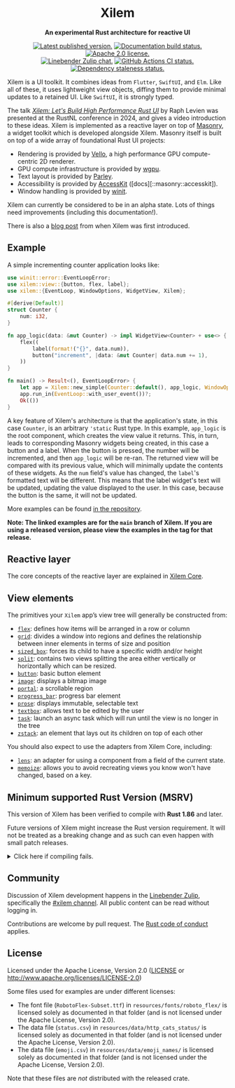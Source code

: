 <div align="center">

# Xilem

**An experimental Rust architecture for reactive UI**

[![Latest published version.](https://img.shields.io/crates/v/xilem.svg)](https://crates.io/crates/xilem)
[![Documentation build status.](https://img.shields.io/docsrs/xilem.svg)](https://docs.rs/xilem)
[![Apache 2.0 license.](https://img.shields.io/badge/license-Apache--2.0-blue.svg)](#license)
\
[![Linebender Zulip chat.](https://img.shields.io/badge/Linebender-%23xilem-blue?logo=Zulip)](https://xi.zulipchat.com/#narrow/stream/354396-xilem)
[![GitHub Actions CI status.](https://img.shields.io/github/actions/workflow/status/linebender/xilem/ci.yml?logo=github&label=CI)](https://github.com/linebender/xilem/actions)
[![Dependency staleness status.](https://deps.rs/crate/xilem/latest/status.svg)](https://deps.rs/crate/xilem)

</div>

<!-- We use cargo-rdme to update the README with the contents of lib.rs.
To edit the following section, update it in lib.rs, then run:
cargo rdme --workspace-project=xilem --heading-base-level=0
Full documentation at https://github.com/orium/cargo-rdme -->

<!-- Intra-doc links used in lib.rs should be evaluated here.
See https://linebender.org/blog/doc-include/ for related discussion. -->

[accesskit_docs]: https://docs.rs/accesskit/latest/accesskit
[crate::core::lens]: https://docs.rs/xilem_core/latest/xilem_core/fn.lens.html
[crate::core::memoize]: https://docs.rs/xilem_core/latest/xilem_core/fn.memoize.html
[crate::view::button]: https://docs.rs/xilem/latest/xilem/view/fn.button.html
[crate::view::flex]: https://docs.rs/xilem/latest/xilem/view/fn.flex.html
[crate::view::grid]: https://docs.rs/xilem/latest/xilem/view/fn.grid.html
[crate::view::image]: https://docs.rs/xilem/latest/xilem/view/fn.image.html
[crate::view::portal]: https://docs.rs/xilem/latest/xilem/view/fn.portal.html
[crate::view::progress_bar]: https://docs.rs/xilem/latest/xilem/view/fn.progress_bar.html
[crate::view::prose]: https://docs.rs/xilem/latest/xilem/view/fn.prose.html
[crate::view::sized_box]: https://docs.rs/xilem/latest/xilem/view/fn.sized_box.html
[crate::view::split]: https://docs.rs/xilem/latest/xilem/view/fn.split.html
[crate::view::task]: https://docs.rs/xilem/latest/xilem/view/fn.task.html
[crate::view::textbox]: https://docs.rs/xilem/latest/xilem/view/fn.textbox.html
[crate::view::zstack]: https://docs.rs/xilem/latest/xilem/view/fn.zstack.html
[masonry::parley]: https://docs.rs/parley/latest/parley
[masonry::vello::wgpu]: https://docs.rs/wgpu/latest/wgpu
[masonry::vello]: https://docs.rs/vello/latest/vello/
[xilem_core]: https://docs.rs/parley_core/latest/xilem_core
[xilem_examples]: ./examples/

<!-- markdownlint-disable MD053 -->
<!-- cargo-rdme start -->

Xilem is a UI toolkit. It combines ideas from `Flutter`, `SwiftUI`, and `Elm`.
Like all of these, it uses lightweight view objects, diffing them to provide
minimal updates to a retained UI. Like `SwiftUI`, it is strongly typed.

The talk *[Xilem: Let's Build High Performance Rust UI](https://www.youtube.com/watch?v=OvfNipIcRiQ)* by Raph Levien
was presented at the RustNL conference in 2024, and gives a video introduction to these ideas.
Xilem is implemented as a reactive layer on top of [Masonry][masonry], a widget toolkit which is developed alongside Xilem.
Masonry itself is built on top of a wide array of foundational Rust UI projects:

* Rendering is provided by [Vello][masonry::vello], a high performance GPU compute-centric 2D renderer.
* GPU compute infrastructure is provided by [wgpu][masonry::vello::wgpu].
* Text layout is provided by [Parley][masonry::parley].
* Accessibility is provided by [AccessKit][] ([docs][::masonry::accesskit]).
* Window handling is provided by [winit][].

Xilem can currently be considered to be in an alpha state. Lots of things need improvements (including this documentation!).

There is also a [blog post][xilem_blog] from when Xilem was first introduced.

## Example

A simple incrementing counter application looks like:

```rust
use winit::error::EventLoopError;
use xilem::view::{button, flex, label};
use xilem::{EventLoop, WindowOptions, WidgetView, Xilem};

#[derive(Default)]
struct Counter {
    num: i32,
}

fn app_logic(data: &mut Counter) -> impl WidgetView<Counter> + use<> {
    flex((
        label(format!("{}", data.num)),
        button("increment", |data: &mut Counter| data.num += 1),
    ))
}

fn main() -> Result<(), EventLoopError> {
    let app = Xilem::new_simple(Counter::default(), app_logic, WindowOptions::new("Counter app"));
    app.run_in(EventLoop::with_user_event())?;
    Ok(())
}
```

A key feature of Xilem's architecture is that the application's state, in this case `Counter`, is an arbitrary `'static` Rust type.
In this example, `app_logic` is the root component, which creates the view value it returns.
This, in turn, leads to corresponding Masonry widgets being created, in this case a button and a label.
When the button is pressed, the number will be incremented, and then `app_logic` will be re-ran.
The returned view will be compared with its previous value, which will minimally update the contents of these widgets.
As the `num` field's value has changed, the `label`'s formatted text will be different.
This means that the label widget's text will be updated, updating the value displayed to the user.
In this case, because the button is the same, it will not be updated.

More examples can be found [in the repository][xilem_examples].

**Note: The linked examples are for the `main` branch of Xilem. If you are using a released version, please view the examples in the tag for that release.**

## Reactive layer

The core concepts of the reactive layer are explained in [Xilem Core][xilem_core].

## View elements

The primitives your `Xilem` app’s view tree will generally be constructed from:

* [`flex`][crate::view::flex]: defines how items will be arranged in a row or column
* [`grid`][crate::view::grid]: divides a window into regions and defines the relationship
  between inner elements in terms of size and position
* [`sized_box`][crate::view::sized_box]: forces its child to have a specific width and/or height
* [`split`][crate::view::split]: contains two views splitting the area either vertically or horizontally which can be resized.
* [`button`][crate::view::button]: basic button element
* [`image`][crate::view::image]: displays a bitmap image
* [`portal`][crate::view::portal]: a scrollable region
* [`progress_bar`][crate::view::progress_bar]: progress bar element
* [`prose`][crate::view::prose]: displays immutable, selectable text
* [`textbox`][crate::view::textbox]: allows text to be edited by the user
* [`task`][crate::view::task]: launch an async task which will run until the view is no longer in the tree
* [`zstack`][crate::view::zstack]: an element that lays out its children on top of each other

You should also expect to use the adapters from Xilem Core, including:

* [`lens`][crate::core::lens]: an adapter for using a component from a field of the current state.
* [`memoize`][crate::core::memoize]: allows you to avoid recreating views you know won't have changed, based on a key.

[AccessKit]: https://accesskit.dev/
[Druid]: https://crates.io/crates/druid
[Fontique]: https://crates.io/crates/fontique
[Masonry]: https://crates.io/crates/masonry
[Parley]: https://crates.io/crates/parley
[skrifa]: https://crates.io/crates/skrifa
[swash]: https://crates.io/crates/swash
[Vello]: https://crates.io/crates/vello
[winit]: https://crates.io/crates/winit
[xilem_blog]: https://raphlinus.github.io/rust/gui/2022/05/07/ui-architecture.html
[xilem_examples]: https://github.com/linebender/xilem/tree/main/xilem/examples

<!-- cargo-rdme end -->
<!-- markdownlint-enable MD053 -->

## Minimum supported Rust Version (MSRV)

This version of Xilem has been verified to compile with **Rust 1.86** and later.

Future versions of Xilem might increase the Rust version requirement.
It will not be treated as a breaking change and as such can even happen with small patch releases.

<details>
<summary>Click here if compiling fails.</summary>

As time has passed, some of Xilem's dependencies could have released versions with a higher Rust requirement.
If you encounter a compilation issue due to a dependency and don't want to upgrade your Rust toolchain, then you could downgrade the dependency.

```sh
# Use the problematic dependency's name and version
cargo update -p package_name --precise 0.1.1
```
</details>

## Community

Discussion of Xilem development happens in the [Linebender Zulip](https://xi.zulipchat.com/), specifically the [#xilem channel](https://xi.zulipchat.com/#narrow/stream/354396-xilem).
All public content can be read without logging in.

Contributions are welcome by pull request.
The [Rust code of conduct] applies.

## License

Licensed under the Apache License, Version 2.0 ([LICENSE](LICENSE) or <http://www.apache.org/licenses/LICENSE-2.0>)

Some files used for examples are under different licenses:

* The font file (`RobotoFlex-Subset.ttf`) in `resources/fonts/roboto_flex/` is licensed solely as documented in that folder (and is not licensed under the Apache License, Version 2.0).
* The data file (`status.csv`) in `resources/data/http_cats_status/` is licensed solely as documented in that folder (and is not licensed under the Apache License, Version 2.0).
* The data file (`emoji.csv`) in `resources/data/emoji_names/` is licensed solely as documented in that folder (and is not licensed under the Apache License, Version 2.0).

Note that these files are *not* distributed with the released crate.

[Rust code of conduct]: https://www.rust-lang.org/policies/code-of-conduct
